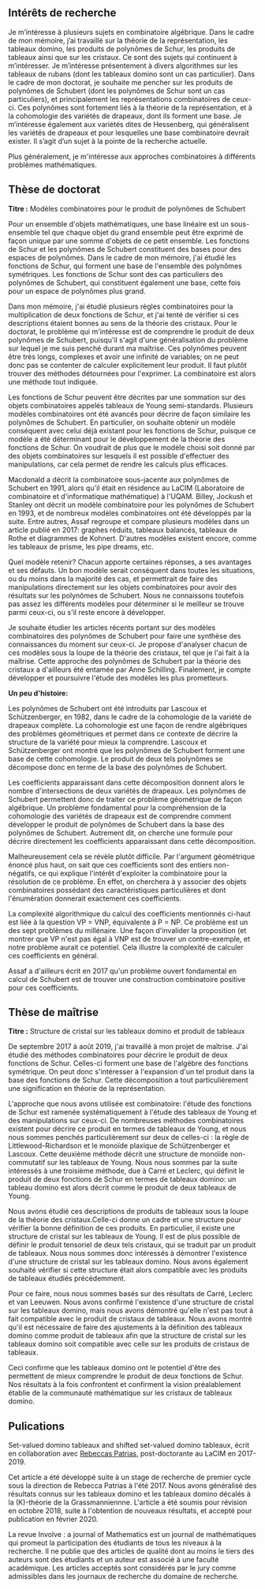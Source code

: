## Intérêts de recherche

Je m’intéresse à plusieurs sujets en combinatoire algébrique. Dans le cadre de mon mémoire, j’ai travaillé sur la théorie de la représentation, les tableaux domino, les produits de polynômes de Schur,  les produits de tableaux ainsi que sur les cristaux. Ce sont des sujets qui continuent à m’intéresser. Je m’intéresse présentement à divers algorithmes sur les tableaux de rubans (dont les tableaux domino sont un cas particulier). Dans le cadre de mon doctorat, je souhaite me pencher sur les produits de polynômes de Schubert (dont les polynômes de Schur sont un cas particuliers), et principalement les représentations combinatoires de ceux-ci. Ces polynômes sont fortement liés à la théorie de la représentation, et à la cohomologie des variétés de drapeaux, dont ils forment une base. Je m’intéresse également aux variétés dites de Hessenberg, qui généralisent les variétés de drapeaux et pour lesquelles une base combinatoire devrait exister. Il s’agit d’un sujet à la pointe de la recherche actuelle.

Plus généralement, je m'intéresse aux approches combinatoires à différents problèmes mathématiques.

## Thèse de doctorat

**Titre :** Modèles combinatoires pour le produit de polynômes de Schubert

Pour un ensemble d'objets mathématiques, une base linéaire est un sous-ensemble tel que chaque objet du grand ensemble peut être exprimé de façon unique par une somme d'objets de ce petit ensemble. Les fonctions de Schur et les polynômes de Schubert constituent des bases pour des espaces de polynômes. Dans le cadre de mon mémoire, j'ai étudié les fonctions de Schur, qui forment une base de l'ensemble des polynômes symétriques. Les fonctions de Schur sont des cas particuliers des polynômes de Schubert, qui constituent également une base, cette fois pour un espace de polynômes plus grand.

Dans mon mémoire, j'ai étudié plusieurs règles combinatoires pour la multiplication de deux fonctions de Schur, et j'ai tenté de vérifier si ces descriptions étaient bonnes au sens de la théorie des cristaux. Pour le doctorat, le problème qui m'intéresse est de comprendre le produit de deux polynômes de Schubert, puisqu'il s'agit d'une généralisation du problème sur lequel je me suis penché durant ma maîtrise. Ces polynômes peuvent être très longs, complexes et avoir une infinité de variables; on ne peut donc pas se contenter de calculer explicitement leur produit. Il faut plutôt trouver des méthodes détournées pour l'exprimer. La combinatoire est alors une méthode tout indiquée.

Les fonctions de Schur peuvent être décrites par une sommation sur des objets combinatoires appelés tableaux de Young semi-standards. Plusieurs modèles combinatoires ont été avancés pour décrire de façon similaire les polynômes de Schubert. En particulier, on souhaite obtenir un modèle conséquent avec celui déjà existant pour les fonctions de Schur, puisque ce modèle a été déterminant pour le développement de la théorie des fonctions de Schur. On voudrait de plus que le modèle choisi soit donné par des objets combinatoires sur lesquels il est possible d'effectuer des manipulations, car cela permet de rendre les calculs plus efficaces.

Macdonald a décrit la combinatoire sous-jacente aux polynômes de Schubert en 1991, alors qu'il était en résidence au LaCIM (Laboratoire de combinatoire et d'informatique mathématique) à l'UQAM. Billey, Jockush et Stanley ont décrit un modèle combinatoire pour les polynômes de Schubert en 1993, et de nombreux modèles combinatoires ont été développés par la suite. Entre autres, Assaf regroupe et compare plusieurs modèles dans un article publié en 2017: graphes réduits, tableaux balancés, tableaux de Rothe et diagrammes de Kohnert. D'autres modèles existent encore, comme les tableaux de prisme, les pipe dreams, etc.

Quel modèle retenir? Chacun apporte certaines réponses, a ses avantages et ses défauts. Un bon modèle serait conséquent dans toutes les situations, ou du moins dans la majorité des cas, et permettrait de faire des manipulations directement sur les objets combinatoires pour avoir des résultats sur les polynômes de Schubert. Nous ne connaissons toutefois pas assez les différents modèles pour déterminer si le meilleur se trouve parmi ceux-ci, ou s'il reste encore à développer. 

Je souhaite étudier les articles récents portant sur des modèles combinatoires des polynômes de Schubert pour faire une synthèse des connaissances du moment sur ceux-ci. Je propose d'analyser chacun de ces modèles sous la loupe de la théorie des cristaux, tel que je l'ai fait à la maîtrise. Cette approche des polynômes de Schubert par la théorie des cristaux a d'ailleurs été entamée par Anne Schilling.
Finalement, je compte développer et poursuivre l'étude des modèles les plus prometteurs.

**Un peu d'histoire:**

Les polynômes de Schubert ont été introduits par Lascoux et Schützenberger, en 1982, dans le cadre de la cohomologie de la variété de drapeaux complète. La cohomologie est une façon de rendre algébriques des problèmes géométriques et permet dans ce contexte de décrire la structure de la variété pour mieux la comprendre. Lascoux et Schützenberger ont montré que les polynômes de Schubert forment une base de cette cohomologie. Le produit de deux tels polynômes se décompose donc en terme de la base des polynômes de Schubert.

Les coefficients apparaissant dans cette décomposition donnent alors le nombre d'intersections de deux variétés de drapeaux. Les  polynômes de Schubert permettent donc de traiter ce problème géométrique de façon algébrique. Un problème fondamental pour la compréhension de la cohomologie des variétés de drapeaux est de comprendre comment développer le produit de polynômes de Schubert dans la base des polynômes de Schubert. Autrement dit, on cherche une formule pour décrire directement les coefficients apparaissant dans cette décomposition.

Malheureusement cela se révèle plutôt difficile. Par l'argument géométrique énoncé plus haut, on sait que ces coefficients sont des entiers non-négatifs, ce qui explique l'intérêt d'exploiter la combinatoire pour la résolution de ce problème. En effet, on cherchera à y associer des objets combinatoires possédant des caractéristiques particulières et dont l'énumération donnerait exactement ces coefficients.

La complexité algorithmique du calcul des coefficients mentionnés ci-haut est liée à la question VP = VNP, équivalente à P = NP. Ce problème est un des sept problèmes du millénaire. Une façon d'invalider la proposition (et montrer  que VP n'est pas égal à VNP est de trouver un contre-exemple, et notre problème aurait ce potentiel. Cela illustre la complexité de calculer ces coefficients en général. 

Assaf a d'ailleurs écrit en 2017 qu'un problème ouvert fondamental en calcul de Schubert est de trouver une construction combinatoire positive pour ces coefficients.

## Thèse de maîtrise

**Titre :** Structure de cristal sur les tableaux domino et produit de tableaux

De septembre 2017 à août 2019, j'ai travaillé à mon projet de maîtrise. J'ai étudié des méthodes combinatoires pour décrire le produit de deux fonctions de Schur. Celles-ci forment une base de l'algèbre des fonctions symétrique. On peut donc s'intéresser à l'expansion d'un tel produit dans la base des fonctions de Schur. Cette décomposition a tout particulièrement une signification en théorie de la représentation.

L'approche que nous avons utilisée est combinatoire: l'étude des fonctions de Schur est ramenée systématiquement à l'étude des tableaux de Young et des manipulations sur ceux-ci. De nombreuses méthodes combinatoires existent pour décrire ce produit en termes de tableaux de Young, et nous nous sommes penchés particulièrement sur deux de celles-ci : la règle de Littlewood-Richardson et le monoïde plaxique de Schützenberger et Lascoux. Cette deuxième méthode décrit une structure de monoïde non-commutatif sur les tableaux de Young. Nous nous sommes par la suite intéressés à une troisième méthode, due à Carré et Leclerc, qui définit le produit de deux fonctions de Schur en termes de tableaux domino: un tableau domino est alors décrit comme le produit de deux tableaux de Young.

Nous avons étudié ces descriptions de produits de tableaux sous la loupe de la théorie des cristaux.Celle-ci donne un cadre et une structure pour vérifier la bonne définition de ces produits. En particulier, il existe une structure de cristal sur les tableaux de Young. Il est de plus possible de définir le produit tensoriel de deux tels cristaux, qui se traduit par un produit de tableaux. Nous nous sommes donc intéressés à démontrer l'existence d'une structure de cristal sur les tableaux domino. Nous avons également souhaité vérifier si cette structure était alors compatible avec les produits de tableaux étudiés précédemment.

Pour ce faire, nous nous sommes basés sur des résultats de Carré, Leclerc et van Leeuwen. Nous avons confirmé l'existence d'une structure de cristal sur les tableaux domino, mais nous avons démontré qu'elle n'est pas tout à fait compatible avec le produit de cristaux de tableaux. Nous avons montré qu'il est nécessaire de faire des ajustements à la définition des tableaux domino comme produit de tableaux afin que la structure de cristal sur les tableaux domino soit compatible avec celle sur les produits de cristaux de tableaux. 

Ceci confirme que les tableaux domino ont le potentiel d'être des permettent de mieux comprendre le produit de deux fonctions de Schur. Nos résultats à la fois confrontent et confirment la vision préalablement établie de la communauté mathématique sur les cristaux de tableaux domino.

## Pulications

Set-valued domino tableaux and shifted set-valued domino tableaux, écrit en collaboration avec [Rebeccas Patrias](http://lacim.uqam.ca/~patriasr/), post-doctorante au LaCIM en 2017-2019.

Cet article a été développé suite à un stage de recherche de premier cycle sous la direction de Rebecca Patrias à l'été 2017. Nous avons généralisé des résultats connus sur les tableaux domino et les tableaux domino décalés à la \(K\)-théorie de la Grassmanniennne. L'article a été soumis pour révision en octobre 2018, suite à l'obtention de nouveaux résultats, et accepté pour publication en février 2020.

La revue Involve : a journal of Mathematics est un journal de mathématiques qui promeut la participation des étudiants de tous les niveaux à la recherche. Il ne publie que des articles de qualité dont au moins le tiers des auteurs sont des étudiants et un auteur est associé à une faculté académique. Les articles acceptés sont considérés par le jury comme admissibles dans les journaux de recherche du domaine de recherche.
